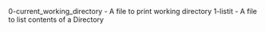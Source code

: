 0-current_working_directory - A file to print working directory
1-listit - A file to list contents of a Directory

